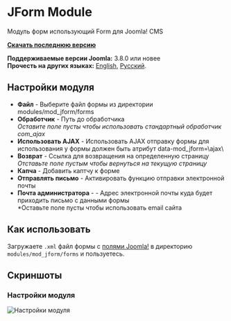 # JForm Module
Модуль форм использующий Form для Joomla! CMS

**[Скачать последнюю версию](https://github.com/Septdir/mod_jform/releases/latest)**   

**Поддерживаемые версии Joomla:** 3.8.0 или новее  
**Прочесть на других языках:**
[English](https://github.com/Septdir/mod_jform/blob/master/README.md), 
[Русский](https://github.com/Septdir/mod_jform/blob/master/README.ru-RU.md).


## Настройки модуля
* **Файл** - Выберите файл формы из директории modules/mod_jform/forms
* **Обработчик** - Путь до обработчика  
*Оставите поле пусты чтобы использовать стандартный обработчик com_ajax*
* **Использовать AJAX** - Использовать AJAX отправку формы для использования у формы должен быть атрибут data-mod_jform=\ajax\
* **Возврат** - Ссылка для возвращения на определенную страницу  
*Отставьте поле пустым чтобы вернуться на текущую страницу*
* **Капча** - Добавить каптчу к форме
* **Отправлять письмо** - Активировать функцию отправки электронной почты
* **Почта администратора** - - Адрес электронной почты куда будет приходить письмо с данными формы  
*Оставьте поле пусты чтобы использовать email сайта


## Как использовать
Загружаете `.xml` файл формы с [полями Joomla!](https://docs.joomla.org/Form_field) в директорию `modules/mod_jform/forms` и пользуетесь. 


## Скриншоты
### Настройки модуля
![Настройки модуля](https://septdir.ru/images/blog/41/params-ru.jpg)
